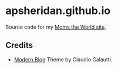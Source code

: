 # apsheridan.github.io
Source code for my [Moms the World site](https://apsheridan.github.io).

## Credits
* [Modern Blog][] Theme by Claudio Calautti.

[Modern Blog]: http://jekyllthemes.org/themes/modernblog/
